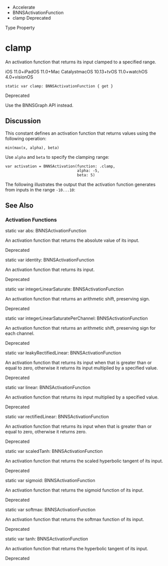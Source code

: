 

- Accelerate
- BNNSActivationFunction
-  clamp Deprecated

Type Property

# clamp

An activation function that returns its input clamped to a specified range.

iOS 11.0+iPadOS 11.0+Mac CatalystmacOS 10.13+tvOS 11.0+watchOS 4.0+visionOS

``` source
static var clamp: BNNSActivationFunction { get }
```

Deprecated

Use the BNNSGraph API instead.

## Discussion

This constant defines an activation function that returns values using the following operation:

```
min(max(x, alpha), beta)
```

Use `alpha` and `beta` to specify the clamping range:

```
var activation = BNNSActivation(function: .clamp, 
                                alpha: -5, 
                                beta: 5)
```

The following illustrates the output that the activation function generates from inputs in the range `-10...10`:

## See Also

### Activation Functions

static var abs: BNNSActivationFunction

An activation function that returns the absolute value of its input.

Deprecated

static var identity: BNNSActivationFunction

An activation function that returns its input.

Deprecated

static var integerLinearSaturate: BNNSActivationFunction

An activation function that returns an arithmetic shift, preserving sign.

Deprecated

static var integerLinearSaturatePerChannel: BNNSActivationFunction

An activation function that returns an arithmetic shift, preserving sign for each channel.

Deprecated

static var leakyRectifiedLinear: BNNSActivationFunction

An activation function that returns its input when that is greater than or equal to zero, otherwise it returns its input multiplied by a specified value.

Deprecated

static var linear: BNNSActivationFunction

An activation function that returns its input multiplied by a specified value.

Deprecated

static var rectifiedLinear: BNNSActivationFunction

An activation function that returns its input when that is greater than or equal to zero, otherwise it returns zero.

Deprecated

static var scaledTanh: BNNSActivationFunction

An activation function that returns the scaled hyperbolic tangent of its input.

Deprecated

static var sigmoid: BNNSActivationFunction

An activation function that returns the sigmoid function of its input.

Deprecated

static var softmax: BNNSActivationFunction

An activation function that returns the softmax function of its input.

Deprecated

static var tanh: BNNSActivationFunction

An activation function that returns the hyperbolic tangent of its input.

Deprecated


